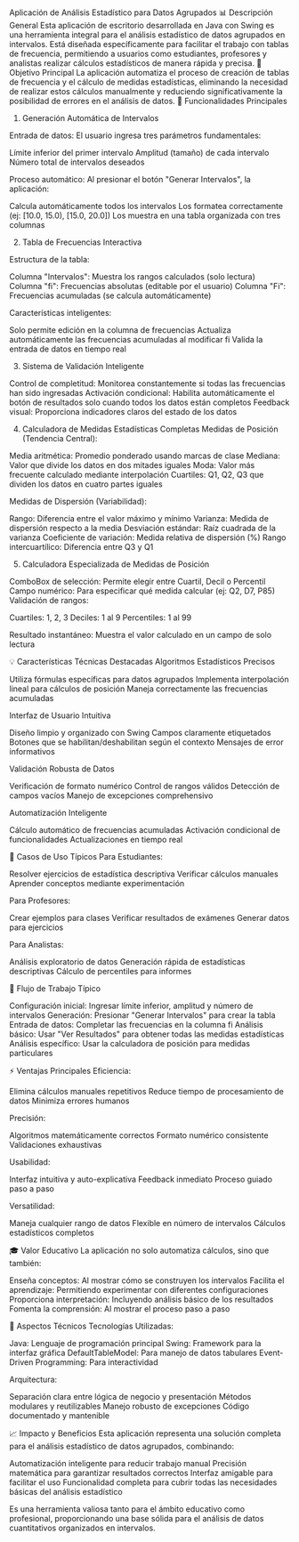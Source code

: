 Aplicación de Análisis Estadístico para Datos Agrupados
📊 Descripción General
Esta aplicación de escritorio desarrollada en Java con Swing es una herramienta integral para el análisis estadístico de datos agrupados en intervalos. Está diseñada específicamente para facilitar el trabajo con tablas de frecuencia, permitiendo a usuarios como estudiantes, profesores y analistas realizar cálculos estadísticos de manera rápida y precisa.
🎯 Objetivo Principal
La aplicación automatiza el proceso de creación de tablas de frecuencia y el cálculo de medidas estadísticas, eliminando la necesidad de realizar estos cálculos manualmente y reduciendo significativamente la posibilidad de errores en el análisis de datos.
🔧 Funcionalidades Principales
1. Generación Automática de Intervalos

Entrada de datos: El usuario ingresa tres parámetros fundamentales:

Límite inferior del primer intervalo
Amplitud (tamaño) de cada intervalo
Número total de intervalos deseados


Proceso automático: Al presionar el botón "Generar Intervalos", la aplicación:

Calcula automáticamente todos los intervalos
Los formatea correctamente (ej: [10.0, 15.0), [15.0, 20.0])
Los muestra en una tabla organizada con tres columnas



2. Tabla de Frecuencias Interactiva

Estructura de la tabla:

Columna "Intervalos": Muestra los rangos calculados (solo lectura)
Columna "fi": Frecuencias absolutas (editable por el usuario)
Columna "Fi": Frecuencias acumuladas (se calcula automáticamente)


Características inteligentes:

Solo permite edición en la columna de frecuencias
Actualiza automáticamente las frecuencias acumuladas al modificar fi
Valida la entrada de datos en tiempo real



3. Sistema de Validación Inteligente

Control de completitud: Monitorea constantemente si todas las frecuencias han sido ingresadas
Activación condicional: Habilita automáticamente el botón de resultados solo cuando todos los datos están completos
Feedback visual: Proporciona indicadores claros del estado de los datos

4. Calculadora de Medidas Estadísticas Completas
Medidas de Posición (Tendencia Central):

Media aritmética: Promedio ponderado usando marcas de clase
Mediana: Valor que divide los datos en dos mitades iguales
Moda: Valor más frecuente calculado mediante interpolación
Cuartiles: Q1, Q2, Q3 que dividen los datos en cuatro partes iguales

Medidas de Dispersión (Variabilidad):

Rango: Diferencia entre el valor máximo y mínimo
Varianza: Medida de dispersión respecto a la media
Desviación estándar: Raíz cuadrada de la varianza
Coeficiente de variación: Medida relativa de dispersión (%)
Rango intercuartílico: Diferencia entre Q3 y Q1

5. Calculadora Especializada de Medidas de Posición

ComboBox de selección: Permite elegir entre Cuartil, Decil o Percentil
Campo numérico: Para especificar qué medida calcular (ej: Q2, D7, P85)
Validación de rangos:

Cuartiles: 1, 2, 3
Deciles: 1 al 9
Percentiles: 1 al 99


Resultado instantáneo: Muestra el valor calculado en un campo de solo lectura

💡 Características Técnicas Destacadas
Algoritmos Estadísticos Precisos

Utiliza fórmulas específicas para datos agrupados
Implementa interpolación lineal para cálculos de posición
Maneja correctamente las frecuencias acumuladas

Interfaz de Usuario Intuitiva

Diseño limpio y organizado con Swing
Campos claramente etiquetados
Botones que se habilitan/deshabilitan según el contexto
Mensajes de error informativos

Validación Robusta de Datos

Verificación de formato numérico
Control de rangos válidos
Detección de campos vacíos
Manejo de excepciones comprehensivo

Automatización Inteligente

Cálculo automático de frecuencias acumuladas
Activación condicional de funcionalidades
Actualizaciones en tiempo real

🎯 Casos de Uso Típicos
Para Estudiantes:

Resolver ejercicios de estadística descriptiva
Verificar cálculos manuales
Aprender conceptos mediante experimentación

Para Profesores:

Crear ejemplos para clases
Verificar resultados de exámenes
Generar datos para ejercicios

Para Analistas:

Análisis exploratorio de datos
Generación rápida de estadísticas descriptivas
Cálculo de percentiles para informes

🔄 Flujo de Trabajo Típico

Configuración inicial: Ingresar límite inferior, amplitud y número de intervalos
Generación: Presionar "Generar Intervalos" para crear la tabla
Entrada de datos: Completar las frecuencias en la columna fi
Análisis básico: Usar "Ver Resultados" para obtener todas las medidas estadísticas
Análisis específico: Usar la calculadora de posición para medidas particulares

⚡ Ventajas Principales
Eficiencia:

Elimina cálculos manuales repetitivos
Reduce tiempo de procesamiento de datos
Minimiza errores humanos

Precisión:

Algoritmos matemáticamente correctos
Formato numérico consistente
Validaciones exhaustivas

Usabilidad:

Interfaz intuitiva y auto-explicativa
Feedback inmediato
Proceso guiado paso a paso

Versatilidad:

Maneja cualquier rango de datos
Flexible en número de intervalos
Cálculos estadísticos completos

🎓 Valor Educativo
La aplicación no solo automatiza cálculos, sino que también:

Enseña conceptos: Al mostrar cómo se construyen los intervalos
Facilita el aprendizaje: Permitiendo experimentar con diferentes configuraciones
Proporciona interpretación: Incluyendo análisis básico de los resultados
Fomenta la comprensión: Al mostrar el proceso paso a paso

🔧 Aspectos Técnicos
Tecnologías Utilizadas:

Java: Lenguaje de programación principal
Swing: Framework para la interfaz gráfica
DefaultTableModel: Para manejo de datos tabulares
Event-Driven Programming: Para interactividad

Arquitectura:

Separación clara entre lógica de negocio y presentación
Métodos modulares y reutilizables
Manejo robusto de excepciones
Código documentado y mantenible

📈 Impacto y Beneficios
Esta aplicación representa una solución completa para el análisis estadístico de datos agrupados, combinando:

Automatización inteligente para reducir trabajo manual
Precisión matemática para garantizar resultados correctos
Interfaz amigable para facilitar el uso
Funcionalidad completa para cubrir todas las necesidades básicas del análisis estadístico

Es una herramienta valiosa tanto para el ámbito educativo como profesional, proporcionando una base sólida para el análisis de datos cuantitativos organizados en intervalos.

